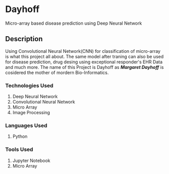 # Dayhoff
Micro-array based disease prediction using Deep Neural Network

## Description
Using Convolutional Neural Network(CNN) for classification of micro-array is what this project all about. The same model after traning can also be used for disease prediction, drug desing using exceptional responder's EHR Data and much more. The name of this Project is Dayhoff as ***Margaret Dayhoff*** is cosidered the mother of mordern Bio-Informatics. 

### Technologies Used
1. Deep Neural Network
2. Convolutional Neural Network
3. Micro Array 
4. Image Processing

### Languages Used
1. Python

### Tools Used
1. Jupyter Notebook
2. Micro Array
